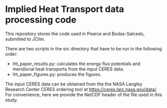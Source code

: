 # Implied Heat Transport data processing code
This repository stores the code used in Pearce and Bodas-Salcedo, submitted to JClim.

There are two scripts in the src directory that have to be run in the following order:

   * iht_paper_results.py: calculates the energy flux potentials and meridional heat transports from the input CERES data.
   * iht_paper_figures.py: produces the figures.

The input CERES data can be obtained from the the NASA Langley Research Center CERES ordering tool at https://ceres.larc.nasa.gov/data/.
For convenience, here we provide the NetCDF header of the file used in this study.

